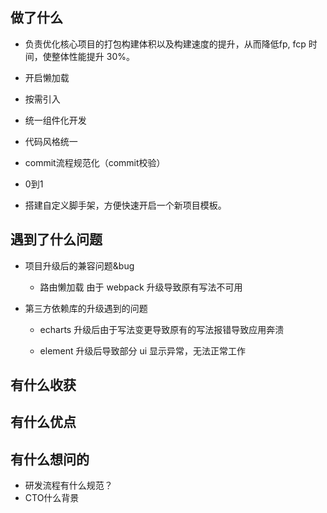 <!--
 * @Description:
 * @Author: xiehuaqiang
 * @FilePath: /kaka-blog/src/docs/kaka/面试/项目亮点.md
 * @Date: 2021-10-27 13:42:48
 * @LastEditTime: 2022-02-17 01:34:29
-->

## 做了什么

- 负责优化核心项目的打包构建体积以及构建速度的提升，从而降低fp, fcp 时间，使整体性能提升 30%。
- 开启懒加载
- 按需引入
- 统一组件化开发
- 代码风格统一
- commit流程规范化（commit校验）
- 0到1

- 搭建自定义脚手架，方便快速开启一个新项目模板。

## 遇到了什么问题

- 项目升级后的兼容问题&bug
  - 路由懒加载 由于 webpack 升级导致原有写法不可用

- 第三方依赖库的升级遇到的问题

  - echarts 升级后由于写法变更导致原有的写法报错导致应用奔溃

  - element 升级后导致部分 ui 显示异常，无法正常工作

## 有什么收获

## 有什么优点


## 有什么想问的

- 研发流程有什么规范？
- CTO什么背景